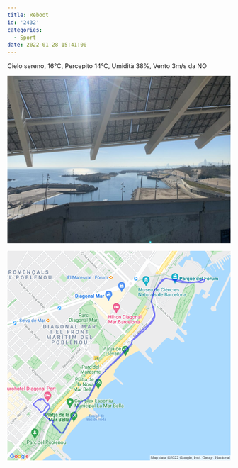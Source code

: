 ```yaml
---
title: Reboot
id: '2432'
categories:
  - Sport
date: 2022-01-28 15:41:00
---
```


Cielo sereno, 16°C, Percepito 14°C, Umidità 38%, Vento 3m/s da NO
<!-- more -->
![Image](/images/2022/02/IMG_5395-1024x768.jpg)

![image](/images/2022/02/20220128-activity-map.png)
